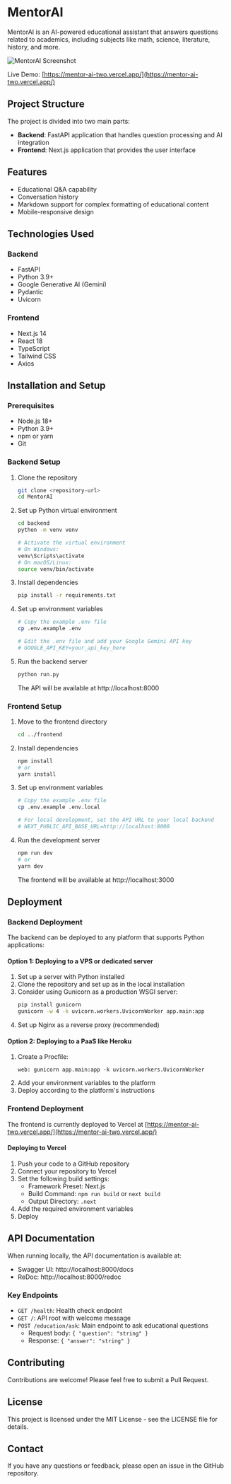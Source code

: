 # MentorAI

MentorAI is an AI-powered educational assistant that answers questions related to academics, including subjects like math, science, literature, history, and more.

![MentorAI Screenshot](https://mentor-ai-two.vercel.app/screenshot.png)

Live Demo: [https://mentor-ai-two.vercel.app/](https://mentor-ai-two.vercel.app/)

## Project Structure

The project is divided into two main parts:

- **Backend**: FastAPI application that handles question processing and AI integration
- **Frontend**: Next.js application that provides the user interface

## Features

- Educational Q&A capability
- Conversation history
- Markdown support for complex formatting of educational content
- Mobile-responsive design

## Technologies Used

### Backend
- FastAPI
- Python 3.9+
- Google Generative AI (Gemini)
- Pydantic
- Uvicorn

### Frontend
- Next.js 14
- React 18
- TypeScript
- Tailwind CSS
- Axios

## Installation and Setup

### Prerequisites
- Node.js 18+ 
- Python 3.9+
- npm or yarn
- Git

### Backend Setup

1. Clone the repository
   ```bash
   git clone <repository-url>
   cd MentorAI
   ```

2. Set up Python virtual environment
   ```bash
   cd backend
   python -m venv venv
   
   # Activate the virtual environment
   # On Windows:
   venv\Scripts\activate
   # On macOS/Linux:
   source venv/bin/activate
   ```

3. Install dependencies
   ```bash
   pip install -r requirements.txt
   ```

4. Set up environment variables
   ```bash
   # Copy the example .env file
   cp .env.example .env
   
   # Edit the .env file and add your Google Gemini API key
   # GOOGLE_API_KEY=your_api_key_here
   ```

5. Run the backend server
   ```bash
   python run.py
   ```
   The API will be available at http://localhost:8000

### Frontend Setup

1. Move to the frontend directory
   ```bash
   cd ../frontend
   ```

2. Install dependencies
   ```bash
   npm install
   # or
   yarn install
   ```

3. Set up environment variables
   ```bash
   # Copy the example .env file
   cp .env.example .env.local
   
   # For local development, set the API URL to your local backend
   # NEXT_PUBLIC_API_BASE_URL=http://localhost:8000
   ```

4. Run the development server
   ```bash
   npm run dev
   # or
   yarn dev
   ```
   The frontend will be available at http://localhost:3000

## Deployment

### Backend Deployment

The backend can be deployed to any platform that supports Python applications:

#### Option 1: Deploying to a VPS or dedicated server

1. Set up a server with Python installed
2. Clone the repository and set up as in the local installation
3. Consider using Gunicorn as a production WSGI server:
   ```bash
   pip install gunicorn
   gunicorn -w 4 -k uvicorn.workers.UvicornWorker app.main:app
   ```
4. Set up Nginx as a reverse proxy (recommended)

#### Option 2: Deploying to a PaaS like Heroku

1. Create a Procfile:
   ```
   web: gunicorn app.main:app -k uvicorn.workers.UvicornWorker
   ```
2. Add your environment variables to the platform
3. Deploy according to the platform's instructions

### Frontend Deployment

The frontend is currently deployed to Vercel at [https://mentor-ai-two.vercel.app/](https://mentor-ai-two.vercel.app/)

#### Deploying to Vercel

1. Push your code to a GitHub repository
2. Connect your repository to Vercel
3. Set the following build settings:
   - Framework Preset: Next.js
   - Build Command: `npm run build` or `next build`
   - Output Directory: `.next`
4. Add the required environment variables
5. Deploy

## API Documentation

When running locally, the API documentation is available at:
- Swagger UI: http://localhost:8000/docs
- ReDoc: http://localhost:8000/redoc

### Key Endpoints

- `GET /health`: Health check endpoint
- `GET /`: API root with welcome message
- `POST /education/ask`: Main endpoint to ask educational questions
  - Request body: `{ "question": "string" }`
  - Response: `{ "answer": "string" }`

## Contributing

Contributions are welcome! Please feel free to submit a Pull Request.

## License

This project is licensed under the MIT License - see the LICENSE file for details.

## Contact

If you have any questions or feedback, please open an issue in the GitHub repository. 